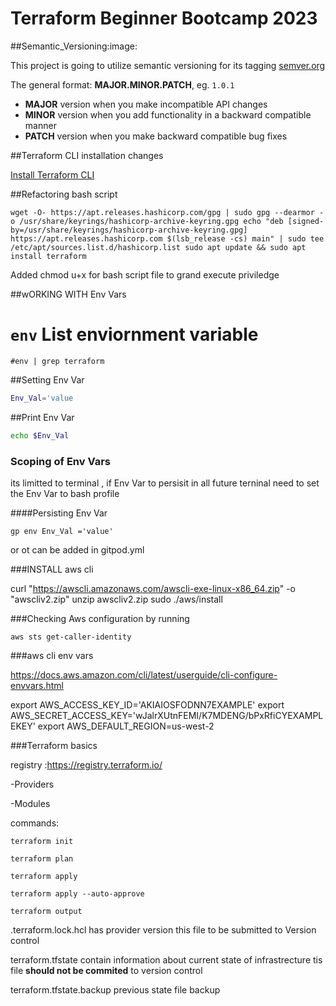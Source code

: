 # Terraform Beginner Bootcamp 2023


##Semantic_Versioning:image:

This project is going to utilize semantic versioning for its tagging
[semver.org](https://semver.org/)

The general format:
  **MAJOR.MINOR.PATCH**, eg. `1.0.1`

- **MAJOR** version when you make incompatible API changes
- **MINOR** version when you add functionality in a backward compatible manner
- **PATCH** version when you make backward compatible bug fixes

##Terraform CLI  installation changes

[Install Terraform CLI](https://developer.hashicorp.com/terraform/downloads)


##Refactoring bash script

`wget -O- https://apt.releases.hashicorp.com/gpg | sudo gpg --dearmor -o /usr/share/keyrings/hashicorp-archive-keyring.gpg
echo "deb [signed-by=/usr/share/keyrings/hashicorp-archive-keyring.gpg] https://apt.releases.hashicorp.com $(lsb_release -cs) main" | sudo tee /etc/apt/sources.list.d/hashicorp.list
sudo apt update && sudo apt install terraform`

Added chmod u+x for bash script file to grand execute priviledge

##wORKING WITH Env Vars

# `env`  List enviornment variable

`#env | grep terraform`


##Setting Env Var
```sh
Env_Val='value
```
##Print Env Var

```sh
echo $Env_Val
```

### Scoping of Env Vars

its limitted to terminal , if Env Var to persisit in all future terninal 
need to set the Env Var to bash profile

####Persisting Env Var

```
gp env Env_Val ='value'
```

or ot can be added in gitpod.yml


###INSTALL aws cli

   curl "https://awscli.amazonaws.com/awscli-exe-linux-x86_64.zip" -o "awscliv2.zip"
      unzip awscliv2.zip
      sudo ./aws/install


###Checking Aws configuration by running 

```aws sts get-caller-identity```


###aws cli env vars

https://docs.aws.amazon.com/cli/latest/userguide/cli-configure-envvars.html

export AWS_ACCESS_KEY_ID='AKIAIOSFODNN7EXAMPLE'
export AWS_SECRET_ACCESS_KEY='wJalrXUtnFEMI/K7MDENG/bPxRfiCYEXAMPLEKEY'
export AWS_DEFAULT_REGION=us-west-2



###Terraform basics

registry :https://registry.terraform.io/

-Providers

-Modules


commands:
```
terraform init

terraform plan

terraform apply 

terraform apply --auto-approve

terraform output

```


.terraform.lock.hcl  has provider version this file to be submitted to Version control

terraform.tfstate contain information about current state of infrastrecture 
tis file **should not be commited** to version control

terraform.tfstate.backup  previous state file backup